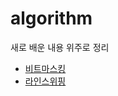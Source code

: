 # algorithm
새로 배운 내용 위주로 정리
* [비트마스킹](https://github.com/Insoo-Hwang/algorithm/blob/main/%EB%B9%84%ED%8A%B8%EB%A7%88%EC%8A%A4%ED%82%B9.md)
* [라인스위핑](https://github.com/Insoo-Hwang/algorithm/blob/main/%EB%9D%BC%EC%9D%B8%EC%8A%A4%EC%9C%84%ED%95%91.md)
